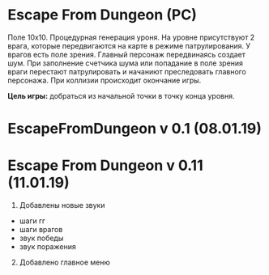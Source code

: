 # Escape From Dungeon (PC)
  Поле 10х10. Процедурная генерация уроня. На уровне присутствуют 2 врага, которые передвигаются на карте в режиме патрулирования. У врагов есть поле зрения. Главный персонаж передвинаясь создает шум. При заполнение счетчика шума или попадание в поле зрения враги перестают патрулировать и начаниют преследовать главного персонажа. При коллизии происходит окончание игры.
  
  **Цель игры:** добраться из начальной точки в точку конца уровня.
  
# EscapeFromDungeon v 0.1 (08.01.19)

# Escape From Dungeon v 0.11 (11.01.19)
1) Добавлены новые звуки
- шаги гг
- шаги врагов
- звук победы
- звук поражения
2) Добавлено главное меню

